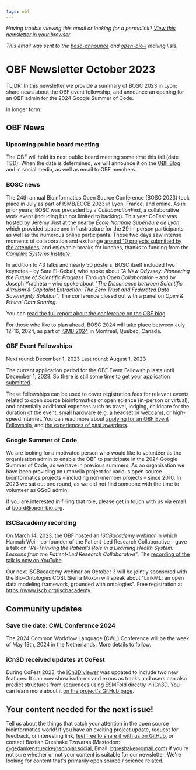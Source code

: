 ```yaml
---
tags: obf
---
```


_Having trouble viewing this email or looking for a permalink? [View this newsletter in your browser](https://github.com/OBF/newsletter/blob/master/newsletters/2023-09.md)._

_This email was sent to the [bosc-announce](https://groups.google.com/g/bosc-announce) and [open-bio-l](http://mailman.open-bio.org/mailman/listinfo/open-bio-l/) mailing lists._

# OBF Newsletter October 2023

TL;DR: In this newsletter we provide a summary of BOSC 2023 in Lyon; share news about the OBF event fellowship; and announce an opening for an OBF admin for the 2024 Google Summer of Code. 

In longer form: 

## OBF News

### Upcoming public board meeting

The OBF will hold its next public board meeting some time this fall (date TBD). When the date is determined, we will announce it on the [OBF Blog](https://www.open-bio.org/blog/) and in social media, as well as email to OBF members.

### BOSC news

The 24th annual Bioinformatics Open Source Conference (BOSC 2023) took place in July as part of ISMB/ECCB 2023 in Lyon, France, and online. As in prior years, BOSC was preceded by a _CollaborationFest_, a collaborative work event (including but not limited to hacking). This year CoFest was hosted by Jérémy Just at the nearby _École Normale Supérieure de Lyon_, which provided space and infrastructure for the 29 in-person participants as well as the numerous online participants. Those two days saw intense moments of collaboration and exchange [around 10 projects submitted by the attendees](https://www.open-bio.org/2023/09/29/bosc-collaborationfest-2023-report/), and enjoyable breaks for lunches, thanks to funding from the _[Complex Systems Institute](https://www.ixxi.fr/?set_language=en)_.

In addition to 43 talks and nearly 50 posters, BOSC itself included two keynotes – by Sara El-Gebali, who spoke about _"A New Odyssey: Pioneering the Future of Scientific Progress Through Open Collaboration_ – and by Joseph Yracheta – who spoke about _"The Dissonance between Scientific Altruism & Capitalist Extraction: The Zero Trust and Federated Data Sovereignty Solution”_. The conference closed out with a panel on _Open & Ethical Data Sharing_. 

You can [read the full report about the conference on the OBF blog](https://www.open-bio.org/2023/08/14/bosc-2023-report/).

For those who like to plan ahead, BOSC 2024 will take place between July 12-16, 2024, as part of [ISMB 2024](https://www.iscb.org/ismb2024) in Montréal, Québec, Canada.

### OBF Event Fellowships

Next round: December 1, 2023
Last round: August 1, 2023

The current application period for the OBF Event Fellowship lasts until December 1, 2023. So there is still some [time to get your application submitted](https://docs.google.com/forms/d/e/1FAIpQLScMayX_XwTLxc8MiYgQOHIILJNjxF0gL75TUsbaO17h5UuUeA/viewform).

These fellowships can be used to cover registration fees for relevant events related to open source bioinformatics or open science (in-person or virtual), and potentially additional expenses such as travel, lodging, childcare for the duration of the event, small hardware (e.g. a headset or webcam), or high-speed internet. You can read more about [applying for an OBF Event Fellowship](https://www.open-bio.org/event-awards/#fellowships-applications), and [the experiences of past awardees](https://www.open-bio.org/category/travel-fellowship/event-fellowship/).

### Google Summer of Code

We are looking for a motivated person who would like to volunteer as the organisation admin to enable the OBF to participate in the 2024 Google Summer of Code, as we have in previous summers. As an organisation we have been providing an umbrella project for various open source bioinformatics projects – including non-member projects – since 2010. In 2023 we sat out one round, as we did not find someone with the time to volunteer as GSoC admin. 

If you are interested in filling that role, please get in touch with us via email at board@open-bio.org.

### ISCBacademy recording

On March 14, 2023, the OBF hosted an _ISCBacademy webinar_ in which Hannah Wei – co-founder of the Patient-Led Research Collaborative – gave a talk on _"Re-Thinking the Patient’s Role in a Learning Health System: Lessons from the Patient-Led Research Collaborative"_. The [recording of the talk is now on YouTube](https://www.youtube.com/watch?v=M2vAotWKd_Q&feature=youtu.be).

Our next ISCBacademy webinar on October 3 will be jointly sponsored with the Bio-Ontologies COSI. Sierra Moxon will speak about "LinkML: an open data modeling framework, grounded with ontologies". Free registration at https://www.iscb.org/iscbacademy.

## Community updates

### Save the date: CWL Conference 2024

The 2024 Common Workflow Language (CWL) Conference will be the week of May 13th, 2024 in the Netherlands. More details to follow.

### iCn3D received updates at CoFest

During CoFest 2023, the [iCn3D viewer](https://www.ncbi.nlm.nih.gov/Structure/icn3d/) was updated to include two new features: It can now show isoforms and exons as tracks and users can also predict structures from sequences using ESMFold directly in iCn3D. You can learn more about it [on the project's GitHub page](https://github.com/ncbi/icn3d).

## Your content needed for the next issue!

Tell us about the things that catch your attention in the open source bioinformatics world! If you have an exciting project update, request for feedback, or interesting link, [feel free to share it with us on GitHub](https://github.com/OBF/newsletter/issues/37), or contact Bastian Greshake Tzovaras (Mastodon: [@gedankenstuecke@scholar.social](https://scholar.social/@gedankenstuecke), Email: [bgreshake@gmail.com](mailto:bgreshake@gmail.com)) if you're not sure whether or not your content is suitable for our newsletter. We're looking for content that's primarily open source / science related.



